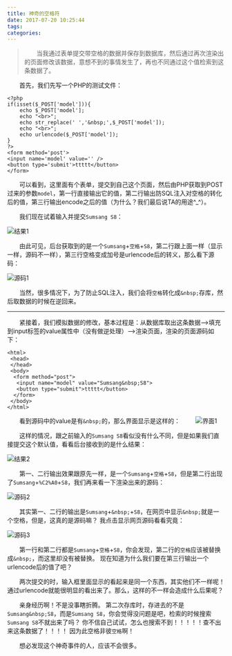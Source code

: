 ```yaml
---
title: 神奇的空格符
date: 2017-07-20 10:25:44
tags:
categories:
---
```


> 　　当我通过表单提交带空格的数据并保存到数据库，然后通过再次渲染出的页面修改该数据，意想不到的事情发生了，再也不同通过这个值检索到这条数据了。

　　首先，我们先写一个PHP的测试文件：

```
<?php
if(isset($_POST['model'])){
	echo $_POST['model'];
	echo "<br>";
	echo str_replace(' ','&nbsp;',$_POST['model']);
	echo "<br>";
	echo urlencode($_POST['model']);
}
?>
<form method='post'>
<input name='model' value='' />
<button type='submit'>ttttt</button>
</form>
```

　　可以看到，这里面有个表单，提交到自己这个页面，然后由PHP获取到POST过来的参数`model`，第一行直接输出它的值，第二行输出防SQL注入对空格的转化后的值，第三行输出encode之后的值（为什么？我们最后说TA的用途^_^）。

　　我们现在试着输入并提交`Sumsang S8`：

![结果1](https://i.loli.net/2017/07/20/597048232aaf5.png)

　　由此可见，后台获取到的是一个`Sumsang`+`空格`+`S8`，第二行跟上面一样（显示一样，源码不一样），第三行空格变成加号是urlencode后的转义，那么看下源码：

![源码1](https://i.loli.net/2017/07/20/5970485c97308.png)

　　当然，很多情况下，为了防止SQL注入，我们会将`空格`转化成`&nbsp;`存库，然后取数据的时候在逆回来。

***

　　紧接着，我们模拟数据的修改，基本过程是：从数据库取出这条数据-->填充到input标签的value属性中（没有做逆处理）-->渲染页面，渲染的页面源码如下：
　　
<!--more-->

```
<html>
 <head>
 </head>
 <body>
  <form method="post">
   <input name="model" value="Sumsang&nbsp;S8">
   <button type="submit">ttttt</button>
  </form>
 </body>
</html>
```

　　看到源码中的value是有`&nbsp;`的，那么界面显示是这样的：
　　
![界面1](https://i.loli.net/2017/07/20/597042d9d7965.png)

　　这样的情况，跟之前输入的`Sumsang S8`看似没有什么不同，但是如果我们直接提交这个默认值，看看后台接收到的是什么结果：

![结果2](https://i.loli.net/2017/07/20/5970495899096.png)

　　第一、二行输出效果跟原先一样，是一个`Sumsang`+`空格`+`S8`，但是第二行出现了`Sumsang`+`%C2%A0`+`S8`，我们再来看一下渲染出来的源码：

![源码2](https://i.loli.net/2017/07/20/597049a229f2b.png)

　　其实第一、二行的输出是`Sumsang`+`&nbsp;`+`S8`，在网页中显示`&nbsp;`就是一个空格，但是，这真的是源码嘛？ 我点击显示网页源码看看究竟：

![源码3](https://i.loli.net/2017/07/20/597049f469ae9.png)

　　第一行和第二行都是`Sumsang`+`空格`+`S8`，你会发现，第二行的`空格`应该被替换成`&nbsp;`，而这里却没有被替换。 现在知道为什么我们要在第三行输出一个urlencode后的值了吧？

　　两次提交的时，输入框里面显示的看起来是同一个东西，其实他们不一样呢！通过urlencode就能很明显的看出来了。那么，这样的不一样会造成什么后果呢？

　　亲身经历啊！不是没事瞎折腾。 第二次存库时，存进去的不是`Sumsang&nbsp;S8`，而是`Sumsang S8`，你会觉得没问题是吧，检索的时候搜索`Sumsang S8`不就出来了吗？ 你不信自己试试，怎么也搜索不到！！！！！查不出来这条数据了！！！！   因为此空格非彼`空格`啊！

　　想必发现这个神奇事件的人，应该不会很多。